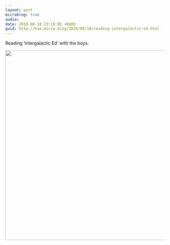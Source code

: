 ```yaml
---
layout: post
microblog: true
audio: 
date: 2018-06-18 23:19:05 +0400
guid: http://kaa.micro.blog/2018/06/18/reading-intergalactic-ed.html
---
```

Reading ‘Intergalactic Ed’ with the boys.

<img src="http://www.kaa.bz/uploads/2018/824f40fc8b.jpg" width="600" height="600" />
